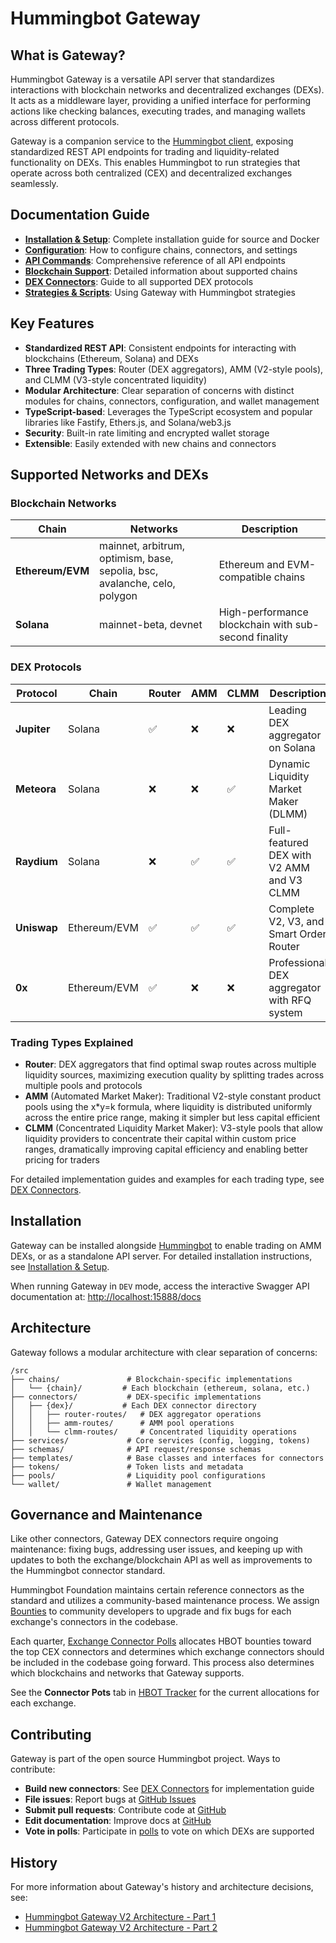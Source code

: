 # Hummingbot Gateway

## What is Gateway?

Hummingbot Gateway is a versatile API server that standardizes interactions with blockchain networks and decentralized exchanges (DEXs). It acts as a middleware layer, providing a unified interface for performing actions like checking balances, executing trades, and managing wallets across different protocols.

Gateway is a companion service to the [Hummingbot client](https://github.com/hummingbot/hummingbot), exposing standardized REST API endpoints for trading and liquidity-related functionality on DEXs. This enables Hummingbot to run strategies that operate across both centralized (CEX) and decentralized exchanges seamlessly.

## Documentation Guide

- **[Installation & Setup](installation.md)**: Complete installation guide for source and Docker
- **[Configuration](configuration.md)**: How to configure chains, connectors, and settings
- **[API Commands](commands.md)**: Comprehensive reference of all API endpoints
- **[Blockchain Support](chains.md)**: Detailed information about supported chains
- **[DEX Connectors](connectors.md)**: Guide to all supported DEX protocols
- **[Strategies & Scripts](strategies.md)**: Using Gateway with Hummingbot strategies

## Key Features

- **Standardized REST API**: Consistent endpoints for interacting with blockchains (Ethereum, Solana) and DEXs
- **Three Trading Types**: Router (DEX aggregators), AMM (V2-style pools), and CLMM (V3-style concentrated liquidity)
- **Modular Architecture**: Clear separation of concerns with distinct modules for chains, connectors, configuration, and wallet management
- **TypeScript-based**: Leverages the TypeScript ecosystem and popular libraries like Fastify, Ethers.js, and Solana/web3.js
- **Security**: Built-in rate limiting and encrypted wallet storage
- **Extensible**: Easily extended with new chains and connectors

## Supported Networks and DEXs

### Blockchain Networks

| Chain | Networks | Description |
|-------|----------|-------------|
| **Ethereum/EVM** | mainnet, arbitrum, optimism, base, sepolia, bsc, avalanche, celo, polygon | Ethereum and EVM-compatible chains |
| **Solana** | mainnet-beta, devnet | High-performance blockchain with sub-second finality |

### DEX Protocols

| Protocol | Chain | Router | AMM | CLMM | Description |
|----------|-------|--------|-----|------|-------------|
| **Jupiter** | Solana | ✅ | ❌ | ❌ | Leading DEX aggregator on Solana |
| **Meteora** | Solana | ❌ | ❌ | ✅ | Dynamic Liquidity Market Maker (DLMM) |
| **Raydium** | Solana | ❌ | ✅ | ✅ | Full-featured DEX with V2 AMM and V3 CLMM |
| **Uniswap** | Ethereum/EVM | ✅ | ✅ | ✅ | Complete V2, V3, and Smart Order Router |
| **0x** | Ethereum/EVM | ✅ | ❌ | ❌ | Professional DEX aggregator with RFQ system |

### Trading Types Explained

- **Router**: DEX aggregators that find optimal swap routes across multiple liquidity sources, maximizing execution quality by splitting trades across multiple pools and protocols
- **AMM** (Automated Market Maker): Traditional V2-style constant product pools using the x*y=k formula, where liquidity is distributed uniformly across the entire price range, making it simpler but less capital efficient
- **CLMM** (Concentrated Liquidity Market Maker): V3-style pools that allow liquidity providers to concentrate their capital within custom price ranges, dramatically improving capital efficiency and enabling better pricing for traders

For detailed implementation guides and examples for each trading type, see [DEX Connectors](connectors.md).

## Installation

Gateway can be installed alongside [Hummingbot](https://github.com/hummingbot/hummingbot) to enable trading on AMM DEXs, or as a standalone API server. For detailed installation instructions, see [Installation & Setup](installation.md).

When running Gateway in `DEV` mode, access the interactive Swagger API documentation at: <http://localhost:15888/docs>

## Architecture

Gateway follows a modular architecture with clear separation of concerns:

```
/src
├── chains/               # Blockchain-specific implementations
│   └── {chain}/         # Each blockchain (ethereum, solana, etc.)
├── connectors/           # DEX-specific implementations
│   ├── {dex}/           # Each DEX connector directory
│   │   ├── router-routes/   # DEX aggregator operations
│   │   ├── amm-routes/      # AMM pool operations
│   │   └── clmm-routes/     # Concentrated liquidity operations
├── services/             # Core services (config, logging, tokens)
├── schemas/              # API request/response schemas
├── templates/            # Base classes and interfaces for connectors
├── tokens/               # Token lists and metadata
├── pools/                # Liquidity pool configurations
└── wallet/               # Wallet management
```

## Governance and Maintenance

Like other connectors, Gateway DEX connectors require ongoing maintenance: fixing bugs, addressing user issues, and keeping up with updates to both the exchange/blockchain API as well as improvements to the Hummingbot connector standard.

Hummingbot Foundation maintains certain reference connectors as the standard and utilizes a community-based maintenance process. We assign [Bounties](/bounties) to community developers to upgrade and fix bugs for each exchange's connectors in the codebase.

Each quarter, [Exchange Connector Polls](/governance/polls) allocates HBOT bounties toward the top CEX connectors and determines which exchange connectors should be included in the codebase going forward. This process also determines which blockchains and networks that Gateway supports.

See the **Connector Pots** tab in [HBOT Tracker](https://docs.google.com/spreadsheets/d/1UNAumPMnXfsghAAXrfKkPGRH9QlC8k7Cu1FGQVL1t0M/edit?usp=sharing) for the current allocations for each exchange.

## Contributing

Gateway is part of the open source Hummingbot project. Ways to contribute:

- **Build new connectors**: See [DEX Connectors](/developers/gateway-connectors/) for implementation guide
- **File issues**: Report bugs at [GitHub Issues](https://github.com/hummingbot/gateway/issues)
- **Submit pull requests**: Contribute code at [GitHub](https://github.com/hummingbot/gateway/pulls)
- **Edit documentation**: Improve docs at [GitHub](https://github.com/hummingbot/hummingbot-site/)
- **Vote in polls**: Participate in [polls](https://snapshot.org/#/hbot.eth) to vote on which DEXs are supported

## History

For more information about Gateway's history and architecture decisions, see:

* [Hummingbot Gateway V2 Architecture - Part 1](/blog/hummingbot-gateway-architecture---part-1/)
* [Hummingbot Gateway V2 Architecture - Part 2](/blog/hummingbot-gateway-architecture---part-2/)